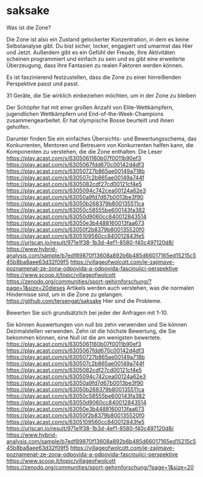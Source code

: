 # saksake
Was ist die Zone?

Die Zone ist also ein Zustand gelockerter Konzentration, in dem es keine Selbstanalyse gibt. Du bist sicher, locker, engagiert und umarmst das Hier und Jetzt. Außerdem gibt es ein Gefühl der Freude, Ihre Aktivitäten scheinen programmiert und einfach zu sein und es gibt eine erweiterte Überzeugung, dass Ihre Fantasien zu realen Faktoren werden können.

Es ist faszinierend festzustellen, dass die Zone zu einer hinreißenden Perspektive passt und passt.

31 Geräte, die Sie wirklich einbeziehen möchten, um in der Zone zu bleiben

Der Schöpfer hat mit einer großen Anzahl von Elite-Wettkämpfern, jugendlichen Wettkämpfern und End-of-the-Week-Champions zusammengearbeitet. Er hat olympische Bosse beurteilt und ihnen geholfen.

Darunter finden Sie ein einfaches Übersichts- und Bewertungsschema, das Konkurrenten, Mentoren und Betreuern von Konkurrenten helfen kann, die Komponenten zu verstehen, die die Zone enthalten. Die Leser https://play.acast.com/s/6305061160b07f0011b90ef3
https://play.acast.com/s/6305067fdd670c00142d4df3
https://play.acast.com/s/63050727b865ae00149a718b
https://play.acast.com/s/630507c2b865ae00149a744f
https://play.acast.com/s/6305082cdf27cd00121cf4e5
https://play.acast.com/s/6305094c742cea00124a62e3
https://play.acast.com/s/63050a9fd7d67b0013be3f90
https://play.acast.com/s/63050b268379b800135511ca
https://play.acast.com/s/63050c58555be600143fa382
https://play.acast.com/s/63050d9060cc840012843514
https://play.acast.com/s/63050e3b4488160013faa673
https://play.acast.com/s/63050f2b8379b800135520f0
https://play.acast.com/s/6305109560cc840012843fe5
https://urlscan.io/result/971e1f38-1b3d-4ef1-8580-f40c497120d8/
https://www.hybrid-analysis.com/sample/b7edf89870f13608a892b6b485d66017165ed15215c545b8ba8aee63d32f09f5
https://villageofwolcott.com/je-zajimave-poznamenat-ze-zona-odpovida-a-odpovida-fascinujici-perspektive
https://www.scoop.it/topic/villageofwolcott
https://zenodo.org/communities/sport-gehirnforschung/?page=1&size=20dieses Artikels werden auch verstehen, was die normalen Hindernisse sind, um in die Zone zu gelangen.
https://github.com/tersengat/saksake
Hier sind die Probleme.

Bewerten Sie sich grundsätzlich bei jeder der Anfragen mit 1-10.

Sie können Auswertungen von null bis zehn verwenden und Sie können Dezimalstellen verwenden. Zehn ist die höchste Bewertung, die Sie bekommen können, eine Null ist die am wenigsten bewertete.
https://play.acast.com/s/6305061160b07f0011b90ef3
https://play.acast.com/s/6305067fdd670c00142d4df3
https://play.acast.com/s/63050727b865ae00149a718b
https://play.acast.com/s/630507c2b865ae00149a744f
https://play.acast.com/s/6305082cdf27cd00121cf4e5
https://play.acast.com/s/6305094c742cea00124a62e3
https://play.acast.com/s/63050a9fd7d67b0013be3f90
https://play.acast.com/s/63050b268379b800135511ca
https://play.acast.com/s/63050c58555be600143fa382
https://play.acast.com/s/63050d9060cc840012843514
https://play.acast.com/s/63050e3b4488160013faa673
https://play.acast.com/s/63050f2b8379b800135520f0
https://play.acast.com/s/6305109560cc840012843fe5
https://urlscan.io/result/971e1f38-1b3d-4ef1-8580-f40c497120d8/
https://www.hybrid-analysis.com/sample/b7edf89870f13608a892b6b485d66017165ed15215c545b8ba8aee63d32f09f5
https://villageofwolcott.com/je-zajimave-poznamenat-ze-zona-odpovida-a-odpovida-fascinujici-perspektive
https://www.scoop.it/topic/villageofwolcott
https://zenodo.org/communities/sport-gehirnforschung/?page=1&size=20
